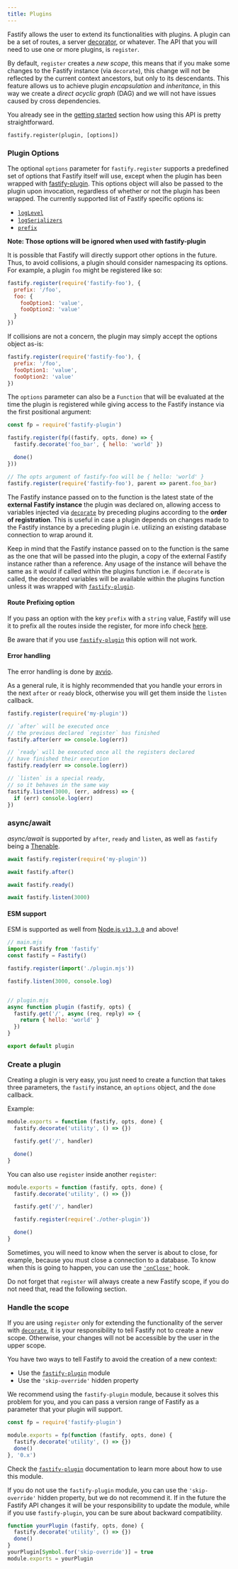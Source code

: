 ```yaml
---
title: Plugins
---
```


Fastify allows the user to extend its functionalities with plugins.
A plugin can be a set of routes, a server [decorator](./Decorators.md), or whatever. The API that you will need to use one or more plugins, is `register`.

By default, `register` creates a *new scope*, this means that if you make some changes to the Fastify instance (via `decorate`), this change will not be reflected by the current context ancestors, but only to its descendants. This feature allows us to achieve plugin *encapsulation* and *inheritance*, in this way we create a *direct acyclic graph* (DAG) and we will not have issues caused by cross dependencies.

You already see in the [getting started](../Guides/Getting-Started.md#register) section how using this API is pretty straightforward.
```
fastify.register(plugin, [options])
```

### Plugin Options
<a id="plugin-options"></a>

The optional `options` parameter for `fastify.register` supports a predefined set of options that Fastify itself will use, except when the plugin has been wrapped with [fastify-plugin](https://github.com/fastify/fastify-plugin). This options object will also be passed to the plugin upon invocation, regardless of whether or not the plugin has been wrapped. The currently supported list of Fastify specific options is:

+ [`logLevel`](./Routes.md#custom-log-level)
+ [`logSerializers`](./Routes.md#custom-log-serializer)
+ [`prefix`](#route-prefixing-options)

**Note: Those options will be ignored when used with fastify-plugin**

It is possible that Fastify will directly support other options in the future. Thus, to avoid collisions, a plugin should consider namespacing its options. For example, a plugin `foo` might be registered like so:

```js
fastify.register(require('fastify-foo'), {
  prefix: '/foo',
  foo: {
    fooOption1: 'value',
    fooOption2: 'value'
  }
})
```

If collisions are not a concern, the plugin may simply accept the options object as-is:

```js
fastify.register(require('fastify-foo'), {
  prefix: '/foo',
  fooOption1: 'value',
  fooOption2: 'value'
})
```

The `options` parameter can also be a `Function` that will be evaluated at the time the plugin is registered while giving access to the Fastify instance via the first positional argument:

```js
const fp = require('fastify-plugin')

fastify.register(fp((fastify, opts, done) => {
  fastify.decorate('foo_bar', { hello: 'world' })

  done()
}))

// The opts argument of fastify-foo will be { hello: 'world' }
fastify.register(require('fastify-foo'), parent => parent.foo_bar)
```

The Fastify instance passed on to the function is the latest state of the **external Fastify instance** the plugin was declared on, allowing access to variables injected via [`decorate`](./Decorators.md) by preceding plugins according to the **order of registration**. This is useful in case a plugin depends on changes made to the Fastify instance by a preceding plugin i.e. utilizing an existing database connection to wrap around it.

Keep in mind that the Fastify instance passed on to the function is the same as the one that will be passed into the plugin, a copy of the external Fastify instance rather than a reference. Any usage of the instance will behave the same as it would if called within the plugins function i.e. if `decorate` is called, the decorated variables will be available within the plugins function unless it was wrapped with [`fastify-plugin`](https://github.com/fastify/fastify-plugin).

#### Route Prefixing option
<a id="route-prefixing-option"></a>

If you pass an option with the key `prefix` with a `string` value, Fastify will use it to prefix all the routes inside the register, for more info check [here](./Routes.md#route-prefixing).

Be aware that if you use [`fastify-plugin`](https://github.com/fastify/fastify-plugin) this option will not work.

#### Error handling
<a id="error-handling"></a>

The error handling is done by [avvio](https://github.com/mcollina/avvio#error-handling).

As a general rule, it is highly recommended that you handle your errors in the next `after` or `ready` block, otherwise you will get them inside the `listen` callback.

```js
fastify.register(require('my-plugin'))

// `after` will be executed once
// the previous declared `register` has finished
fastify.after(err => console.log(err))

// `ready` will be executed once all the registers declared
// have finished their execution
fastify.ready(err => console.log(err))

// `listen` is a special ready,
// so it behaves in the same way
fastify.listen(3000, (err, address) => {
  if (err) console.log(err)
})
```

### async/await
<a id="async-await"></a>

*async/await* is supported by `after`, `ready` and `listen`, as well as
`fastify` being a [Thenable](https://promisesaplus.com/).

```js
await fastify.register(require('my-plugin'))

await fastify.after()

await fastify.ready()

await fastify.listen(3000)
```

#### ESM support
<a id="esm-support"></a>

ESM is supported as well from [Node.js `v13.3.0`](https://nodejs.org/api/esm.html) and above!

```js
// main.mjs
import Fastify from 'fastify'
const fastify = Fastify()

fastify.register(import('./plugin.mjs'))

fastify.listen(3000, console.log)


// plugin.mjs
async function plugin (fastify, opts) {
  fastify.get('/', async (req, reply) => {
    return { hello: 'world' }
  })
}

export default plugin
```

### Create a plugin
<a id="create-plugin"></a>

Creating a plugin is very easy, you just need to create a function that takes three parameters, the `fastify` instance, an `options` object, and the `done` callback.

Example:
```js
module.exports = function (fastify, opts, done) {
  fastify.decorate('utility', () => {})

  fastify.get('/', handler)

  done()
}
```
You can also use `register` inside another `register`:
```js
module.exports = function (fastify, opts, done) {
  fastify.decorate('utility', () => {})

  fastify.get('/', handler)

  fastify.register(require('./other-plugin'))

  done()
}
```
Sometimes, you will need to know when the server is about to close, for example, because you must close a connection to a database. To know when this is going to happen, you can use the [`'onClose'`](./Hooks.md#on-close) hook.

Do not forget that `register` will always create a new Fastify scope, if you do not need that, read the following section.

### Handle the scope
<a id="handle-scope"></a>

If you are using `register` only for extending the functionality of the server with  [`decorate`](./Decorators.md), it is your responsibility to tell Fastify not to create a new scope. Otherwise, your changes will not be accessible by the user in the upper scope.

You have two ways to tell Fastify to avoid the creation of a new context:
- Use the [`fastify-plugin`](https://github.com/fastify/fastify-plugin) module
- Use the `'skip-override'` hidden property

We recommend using the `fastify-plugin` module, because it solves this problem for you, and you can pass a version range of Fastify as a parameter that your plugin will support.
```js
const fp = require('fastify-plugin')

module.exports = fp(function (fastify, opts, done) {
  fastify.decorate('utility', () => {})
  done()
}, '0.x')
```
Check the [`fastify-plugin`](https://github.com/fastify/fastify-plugin) documentation to learn more about how to use this module.

If you do not use the `fastify-plugin` module, you can use the `'skip-override'` hidden property, but we do not recommend it. If in the future the Fastify API changes it will be your responsibility to update the module, while if you use `fastify-plugin`, you can be sure about backward compatibility.
```js
function yourPlugin (fastify, opts, done) {
  fastify.decorate('utility', () => {})
  done()
}
yourPlugin[Symbol.for('skip-override')] = true
module.exports = yourPlugin
```
